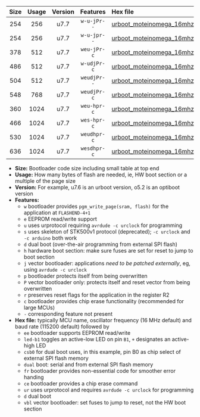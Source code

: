 |Size|Usage|Version|Features|Hex file|
|:-:|:-:|:-:|:-:|:--|
|254|256|u7.7|`w-u-jPr--`|[urboot_moteinomega_16mhz_1000000bps_led+d7_ur_vbl.hex](https://raw.githubusercontent.com/stefanrueger/urboot.hex/main/boards/moteinomega/fcpu_16mhz/1000000_bps/urboot_moteinomega_16mhz_1000000bps_led+d7_ur_vbl.hex)|
|254|256|u7.7|`w-u-jpr--`|[urboot_moteinomega_16mhz_1000000bps_led+d7_fr_ur_vbl.hex](https://raw.githubusercontent.com/stefanrueger/urboot.hex/main/boards/moteinomega/fcpu_16mhz/1000000_bps/urboot_moteinomega_16mhz_1000000bps_led+d7_fr_ur_vbl.hex)|
|378|512|u7.7|`weu-jPr-c`|[urboot_moteinomega_16mhz_1000000bps_ee_led+d7_fr_ce_ur_vbl.hex](https://raw.githubusercontent.com/stefanrueger/urboot.hex/main/boards/moteinomega/fcpu_16mhz/1000000_bps/urboot_moteinomega_16mhz_1000000bps_ee_led+d7_fr_ce_ur_vbl.hex)|
|486|512|u7.7|`w-udjPr-c`|[urboot_moteinomega_16mhz_1000000bps_led+d7_csc7_dual_fr_ce_ur_vbl.hex](https://raw.githubusercontent.com/stefanrueger/urboot.hex/main/boards/moteinomega/fcpu_16mhz/1000000_bps/urboot_moteinomega_16mhz_1000000bps_led+d7_csc7_dual_fr_ce_ur_vbl.hex)|
|504|512|u7.7|`weudjPr--`|[urboot_moteinomega_16mhz_1000000bps_ee_led+d7_csc7_dual_fr_ur_vbl.hex](https://raw.githubusercontent.com/stefanrueger/urboot.hex/main/boards/moteinomega/fcpu_16mhz/1000000_bps/urboot_moteinomega_16mhz_1000000bps_ee_led+d7_csc7_dual_fr_ur_vbl.hex)|
|548|768|u7.7|`weudjPr-c`|[urboot_moteinomega_16mhz_1000000bps_ee_led+d7_csc7_dual_fr_ce_ur_vbl.hex](https://raw.githubusercontent.com/stefanrueger/urboot.hex/main/boards/moteinomega/fcpu_16mhz/1000000_bps/urboot_moteinomega_16mhz_1000000bps_ee_led+d7_csc7_dual_fr_ce_ur_vbl.hex)|
|360|1024|u7.7|`weu-hpr-c`|[urboot_moteinomega_16mhz_1000000bps_ee_led+d7_fr_ce_ur.hex](https://raw.githubusercontent.com/stefanrueger/urboot.hex/main/boards/moteinomega/fcpu_16mhz/1000000_bps/urboot_moteinomega_16mhz_1000000bps_ee_led+d7_fr_ce_ur.hex)|
|466|1024|u7.7|`wes-hpr-c`|[urboot_moteinomega_16mhz_1000000bps_ee_led+d7_fr_ce.hex](https://raw.githubusercontent.com/stefanrueger/urboot.hex/main/boards/moteinomega/fcpu_16mhz/1000000_bps/urboot_moteinomega_16mhz_1000000bps_ee_led+d7_fr_ce.hex)|
|530|1024|u7.7|`weudhpr-c`|[urboot_moteinomega_16mhz_1000000bps_ee_led+d7_csc7_dual_fr_ce_ur.hex](https://raw.githubusercontent.com/stefanrueger/urboot.hex/main/boards/moteinomega/fcpu_16mhz/1000000_bps/urboot_moteinomega_16mhz_1000000bps_ee_led+d7_csc7_dual_fr_ce_ur.hex)|
|636|1024|u7.7|`wesdhpr-c`|[urboot_moteinomega_16mhz_1000000bps_ee_led+d7_csc7_dual_fr_ce.hex](https://raw.githubusercontent.com/stefanrueger/urboot.hex/main/boards/moteinomega/fcpu_16mhz/1000000_bps/urboot_moteinomega_16mhz_1000000bps_ee_led+d7_csc7_dual_fr_ce.hex)|

- **Size:** Bootloader code size including small table at top end
- **Usage:** How many bytes of flash are needed, ie, HW boot section or a multiple of the page size
- **Version:** For example, u7.6 is an urboot version, o5.2 is an optiboot version
- **Features:**
  + `w` bootloader provides `pgm_write_page(sram, flash)` for the application at `FLASHEND-4+1`
  + `e` EEPROM read/write support
  + `u` uses urprotocol requiring `avrdude -c urclock` for programming
  + `s` uses skeleton of STK500v1 protocol (deprecated); `-c urclock` and `-c arduino` both work
  + `d` dual boot (over-the-air programming from external SPI flash)
  + `h` hardware boot section: make sure fuses are set for reset to jump to boot section
  + `j` vector bootloader: applications *need to be patched externally*, eg, using `avrdude -c urclock`
  + `p` bootloader protects itself from being overwritten
  + `P` vector bootloader only: protects itself and reset vector from being overwritten
  + `r` preserves reset flags for the application in the register R2
  + `c` bootloader provides chip erase functionality (recommended for large MCUs)
  + `-` corresponding feature not present
- **Hex file:** typically MCU name, oscillator frequency (16 MHz default) and baud rate (115200 default) followed by
  + `ee` bootloader supports EEPROM read/write
  + `led-b1` toggles an active-low LED on pin `B1`, `+` designates an active-high LED
  + `csb0` for dual boot uses, in this example, pin B0 as chip select of external SPI flash memory
  + `dual` boot: serial and from external SPI flash memory
  + `fr` bootloader provides non-essential code for smoother error handing
  + `ce` bootloader provides a chip erase command
  + `ur` uses urprotocol and requires `avrdude -c urclock` for programming
  + `d` dual boot
  + `vbl` vector bootloader: set fuses to jump to reset, not the HW boot section
